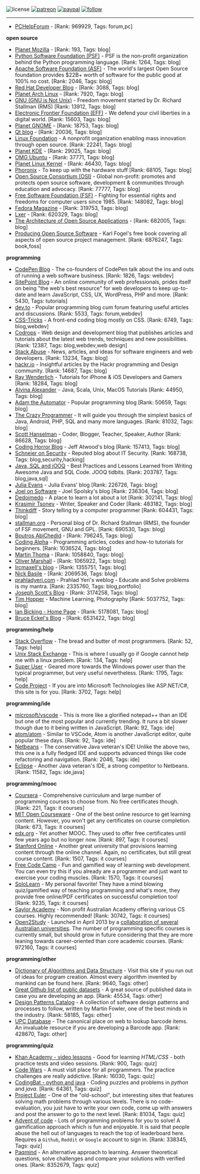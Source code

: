 ![license](https://img.shields.io/github/license/prahladyeri/siterank-stats.svg)
[![patreon](https://img.shields.io/badge/Patreon-brown.svg?logo=patreon)](https://www.patreon.com/prahladyeri)
[![paypal](https://img.shields.io/badge/PayPal-blue.svg?logo=paypal)](https://www.paypal.com/cgi-bin/webscr?cmd=_s-xclick&hosted_button_id=JM8FUXNFUK6EU)
[![follow](https://img.shields.io/twitter/follow/prahladyeri.svg?style=social)](https://twitter.com/prahladyeri)

---
- [PCHelpForum](https://pchelpforum.net) -  [Rank: 969929, Tags: forum,pc]

**open source**

- [Planet Mozilla](http://planet.mozilla.org/) -  [Rank: 193, Tags: blog]
- [Python Software Foundation (PSF)](https://www.python.org/psf/) - PSF is the non-profit organization behind the Python programming language. [Rank: 1264, Tags: blog]
- [Apache Software Foundation (ASF)](https://www.apache.org/) - The world's largest Open Source foundation provides $22B+ worth of software for the public good at 100% no cost. [Rank: 2046, Tags: blog]
- [Red Hat Developer Blog](https://developerblog.redhat.com/) -  [Rank: 3088, Tags: blog]
- [Planet Arch Linux](https://planet.archlinux.org/) -  [Rank: 7920, Tags: blog]
- [GNU (GNU is Not Unix)](https://www.gnu.org) - Freedom movement started by Dr. Richard Stallman (RMS) [Rank: 13912, Tags: blog]
- [Electronic Frontier Foundation (EFF)](https://www.eff.org/) - We defend your civil liberties in a digital world. [Rank: 15603, Tags: blog]
- [Planet GNOME](https://planet.gnome.org/) -  [Rank: 18753, Tags: blog]
- [Qt blog](http://blog.qt.io/) -  [Rank: 20036, Tags: blog]
- [Linux Foundation](https://www.linuxfoundation.org/) - A nonprofit organization enabling mass innovation through open source. [Rank: 22241, Tags: blog]
- [Planet KDE](https://planet.kde.org/) -  [Rank: 29025, Tags: blog]
- [OMG Ubuntu](https://www.omgubuntu.co.uk/) -  [Rank: 37771, Tags: blog]
- [Planet Linux Kernel](http://planet.kernel.org/) -  [Rank: 46430, Tags: blog]
- [Phoronix](https://www.phoronix.com/) - To keep up with the hardware stuff [Rank: 68105, Tags: blog]
- [Open Source Consortium (OSI)](https://opensource.org) - Global non-profit: promotes and protects open source software, development & communities through education and advocacy. [Rank: 77777, Tags: blog]
- [Free Software Foundation (FSF)](https://www.fsf.org/) - Fighting for essential rights and freedoms for computer users since 1985. [Rank: 148082, Tags: blog]
- [Fedora Magazine](https://fedoramagazine.org/) -  [Rank: 319753, Tags: blog]
- [Lxer](http://lxer.com/) -  [Rank: 620329, Tags: blog]
- [The Architecture of Open Source Applications](http://www.aosabook.org/en/index.html) -  [Rank: 682005, Tags: blog]
- [Producing Open Source Software](https://producingoss.com/) - Karl Fogel's free book covering all aspects of open source project management. [Rank: 6876247, Tags: book,foss]

**programming**

- [CodePen Blog](https://blog.codepen.io/) - The co-founders of CodePen talk about the ins and outs of running a web software business. [Rank: 1826, Tags: webdev]
- [SitePoint Blog](https://www.sitepoint.com/blog/) - An online community of web professionals, prides itself on being "the web's best resource" for web developers to keep up-to-date and learn JavaScript, CSS, UX, WordPress, PHP and more. [Rank: 5430, Tags: tutorials]
- [dev.to](https://dev.to/) - Popular programming blog cum forum featuring useful articles and discussions. [Rank: 5533, Tags: forum,webdev]
- [CSS-Tricks](https://css-tricks.com/) - A front-end coding blog mostly on CSS. [Rank: 6749, Tags: blog,webdev]
- [Codrops](https://tympanus.net/codrops/) - Web design and development blog that publishes articles and tutorials about the latest web trends, techniques and new possibilities. [Rank: 12387, Tags: blog,webdev,web design]
- [Stack Abuse](https://stackabuse.com/) - News, articles, and ideas for software engineers and web developers. [Rank: 13234, Tags: blog]
- [hackr.io](https://hackr.io/blog) - Insightful articles by the Hackr programming and Design community. [Rank: 14687, Tags: blog]
- [Ray Wenderlich](https://www.raywenderlich.com/) - Tutorials for iPhone & iOS Developers and Gamers [Rank: 18284, Tags: blog]
- [Alvina Alexander](https://alvinalexander.com/) - Java, Scala, Unix, MacOS Tutorials [Rank: 44950, Tags: blog]
- [Adam the Automator](https://adamtheautomator.com/) - Popular programming blog [Rank: 50659, Tags: blog]
- [The Crazy Programmer](https://www.thecrazyprogrammer.com/) - It will guide you through the simplest basics of Java, Android, PHP, SQL and many more languages. [Rank: 81032, Tags: blog]
- [Scott Hanselman](https://www.hanselman.com/) - Coder, Blogger, Teacher, Speaker, Author [Rank: 86628, Tags: blog]
- [Coding Horror Blog](https://blog.codinghorror.com/) - Jeff Atwood's blog [Rank: 157413, Tags: blog]
- [Schneier on Security](https://www.schneier.com/) - Reputed blog about IT Security. [Rank: 168738, Tags: blog,security,hacking]
- [Java, SQL and jOOQ](https://blog.jooq.org/) - Best Practices and Lessons Learned from Writing Awesome Java and SQL Code. JOOQ tidbits. [Rank: 203787, Tags: blog,java,sql]
- [Julia Evans](https://jvns.ca/) - Julia Evans' blog [Rank: 226726, Tags: blog]
- [Joel on Software](https://www.joelonsoftware.com/) - Joel Spolsky's blog [Rank: 236304, Tags: blog]
- [Dedoimedo](https://www.dedoimedo.com/) - A place to learn a lot about a lot [Rank: 302141, Tags: blog]
- [Krasimir Tsonev](https://krasimirtsonev.com/) - Writer, Speaker and Coder [Rank: 483182, Tags: blog]
- [Thinkdiff](https://thinkdiff.net/) - Story telling by a computer programmer [Rank: 604431, Tags: blog]
- [stallman.org](https://stallman.org) - Personal blog of Dr. Richard Stallman (RMS), the founder of FSF movement, GNU and GPL. [Rank: 690530, Tags: blog]
- [Boutros AbiChedid](https://bacsoftwareconsulting.com/blog/index.php/about/) -  [Rank: 796245, Tags: blog]
- [Coding Alpha](https://www.codingalpha.com/) - Programming articles, codes and how-to tutorials for beginners. [Rank: 1036524, Tags: blog]
- [Martin Thoma](https://martin-thoma.com/) -  [Rank: 1058840, Tags: blog]
- [Oliver Marshall](https://olivermarshall.net/) -  [Rank: 1065922, Tags: blog]
- [Ircmaxell's blog](https://blog.ircmaxell.com/) -  [Rank: 1355751, Tags: blog]
- [Nick Basile](https://nick-basile.com/) -  [Rank: 2069536, Tags: blog]
- [prahladyeri.com](https://prahladyeri.com) - Prahlad Yeri's weblog - Educate and Solve problems is my mantra. [Rank: 2335760, Tags: blog,portfolio]
- [Joseph Scott's Blog](https://blog.josephscott.org/) -  [Rank: 3174258, Tags: blog]
- [Tim Hopper](https://tdhopper.com/) - Machine Learning, Photography [Rank: 5037752, Tags: blog]
- [Ian Bicking - Home Page](https://www.ianbicking.org/) -  [Rank: 5178081, Tags: blog]
- [Bruce Eckel's Blog](https://www.bruceeckel.com/) -  [Rank: 6531422, Tags: blog]

**programming/help**

- [Stack Overflow](https://stackoverflow.com) - The bread and butter of most programmers. [Rank: 52, Tags: help]
- [Unix Stack Exchange](https://unix.stackexchange.com) - This is where I usually go if Google cannot help me with a linux problem. [Rank: 134, Tags: help]
- [Super User](https://superuser.com) - Geared more towards the Windows power user than the typical programmer, but very useful nevertheless. [Rank: 1795, Tags: help]
- [Code Project](https://www.codeproject.com) - If you are into Microsoft Technologies like ASP.NET/C#, this site is for you. [Rank: 3702, Tags: help]

**programming/ide**

- [microsoft/vscode](https://github.com/microsoft/vscode) - This is more like a glorified notepad++ than an IDE but one of the most popular and currently trending. It runs a bit slower though due to it being written in JavaScript. [Rank: 92, Tags: ide]
- [atom/atom](https://github.com/atom/atom) - Similar to VSCode, Atom is another JavaScript editor, quite popular these days. [Rank: 92, Tags: ide]
- [Netbeans](https://netbeans.apache.org/) - The conservative Java veteran's IDE! Unlike the above two, this one is a fully fledged IDE and supports advanced things like code refactoring and navigation. [Rank: 2046, Tags: ide]
- [Eclipse](https://eclipse.org) - Another Java veteran's IDE, a strong competitor to Netbeans. [Rank: 11582, Tags: ide,java]

**programming/mooc**

- [Coursera](https://www.coursera.org/) - Comprehensive curriculum and large number of programming courses to choose from. No free certificates though. [Rank: 221, Tags: it courses]
- [MIT Open Courseware](https://ocw.mit.edu) - One of the best online resource to get learning content. However, you won't get any certificates on course completion. [Rank: 673, Tags: it courses]
- [edx.org](https://courses.edx.org/) - Yet another MOOC. They used to offer free certificates until few years ago but no longer now. [Rank: 897, Tags: it courses]
- [Stanford Online](http://online.stanford.edu/) - Another great university that provisions learning content through the online channel. Again, no certificates, but still great course content. [Rank: 1507, Tags: it courses]
- [Free Code Camp](https://www.freecodecamp.org/) - Fun and gamified way of learning web development. You can even try this if you already are a programmer and just want to exercise your coding muscles. [Rank: 1570, Tags: it courses]
- [SoloLearn](https://www.sololearn.com) - My personal favorite! They have a mind blowing quiz/gamified way of teaching programming and what's more, they provide free online/PDF certificates on successful completion too! [Rank: 9235, Tags: it courses]
- [Saylor Academy](https://learn.saylor.org) - Non profit Australian Academy offering various CS courses. Highly recommended! [Rank: 30742, Tags: it courses]
- [Open2Study](https://www.open2study.com) - Launched in April 2013 by a [collaboration of several Australian universities](http://www.thegoodmooc.com/2013/06/a-review-of-open2study.html). The number of programming specific courses is currently small, but should grow in future considering that they are more leaning towards career-oriented than core academic courses. [Rank: 972160, Tags: it courses]

**programming/other**

- [Dictionary of Algorithms and Data Structure](http://xlinux.nist.gov/dads/) - Visit this site if you run out of ideas for program creation. Almost every algorithm invented by mankind can be found here. [Rank: 9640, Tags: other]
- [Great Github list of public datasets](http://www.datasciencecentral.com/profiles/blogs/great-github-list-of-public-data-sets) - A great source of published data in case you are developing an app. [Rank: 45534, Tags: other]
- [Design Patterns Catalog](http://martinfowler.com/eaaCatalog/) - A collection of software design patterns and processes to follow, written by Martin Fowler, one of the best minds in the industry. [Rank: 58185, Tags: other]
- [UPC Database](https://www.upcdatabase.com/itemform.asp) - The canonical place on web to lookup barcode items. An invaluable resource if you are developing a Barcode app. [Rank: 428670, Tags: other]

**programming/quiz**

- [Khan Academy - video lessons](https://www.khanacademy.org/) - Good for learning *HTML/CSS* - both practice tests and video sessions. [Rank: 900, Tags: quiz]
- [Code Wars](https://www.codewars.com/) - A must visit place for all programmers. The practice challenges are really addictive. [Rank: 16030, Tags: quiz]
- [CodingBat - python and java](https://codingbat.com/) - Coding puzzles and problems in *python* and *java*. [Rank: 64361, Tags: quiz]
- [Project Euler](https://projecteuler.net/) - One of the "old-school", but interesting sites that features solving math problems through various levels. There is no code-evaluation, you just have to write your own code, come up with answers and post the answer to go to the next level. [Rank: 81034, Tags: quiz]
- [Advent of code](https://adventofcode.com/) - Lots of programming problems for you to solve! A gamification approach which is fun and enjoyable. It is said that people abuse the hell out of languages to reach the top of leaderboard here. Requires a `Github`, `Reddit` or `Google` account to sign in. [Rank: 338345, Tags: quiz]
- [Paqmind](https://paqmind.com/) - An alternative approach to learning. Answer theoretical questions, solve challenges and compare your solutions with verified ones. [Rank: 8352679, Tags: quiz]

